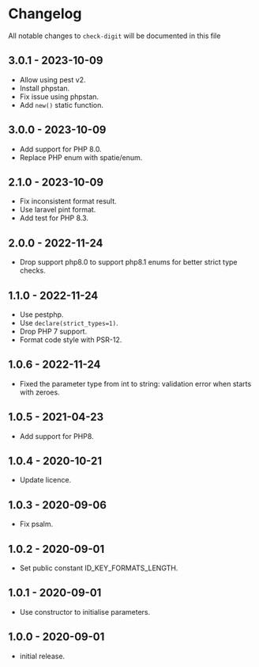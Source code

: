 # Changelog

All notable changes to `check-digit` will be documented in this file

## 3.0.1 - 2023-10-09

- Allow using pest v2.
- Install phpstan.
- Fix issue using phpstan.
- Add `new()` static function.

## 3.0.0 - 2023-10-09

- Add support for PHP 8.0.
- Replace PHP enum with spatie/enum.

## 2.1.0 - 2023-10-09

- Fix inconsistent format result.
- Use laravel pint format.
- Add test for PHP 8.3.

## 2.0.0 - 2022-11-24

- Drop support php8.0 to support php8.1 enums for better strict type checks.

## 1.1.0 - 2022-11-24

- Use pestphp.
- Use `declare(strict_types=1)`.
- Drop PHP 7 support.
- Format code style with PSR-12.

## 1.0.6 - 2022-11-24

- Fixed the parameter type from int to string: validation error when starts with zeroes.

## 1.0.5 - 2021-04-23

- Add support for PHP8.

## 1.0.4 - 2020-10-21

- Update licence.

## 1.0.3 - 2020-09-06

- Fix psalm.

## 1.0.2 - 2020-09-01

- Set public constant ID_KEY_FORMATS_LENGTH.

## 1.0.1 - 2020-09-01

- Use constructor to initialise parameters.

## 1.0.0 - 2020-09-01

- initial release.
